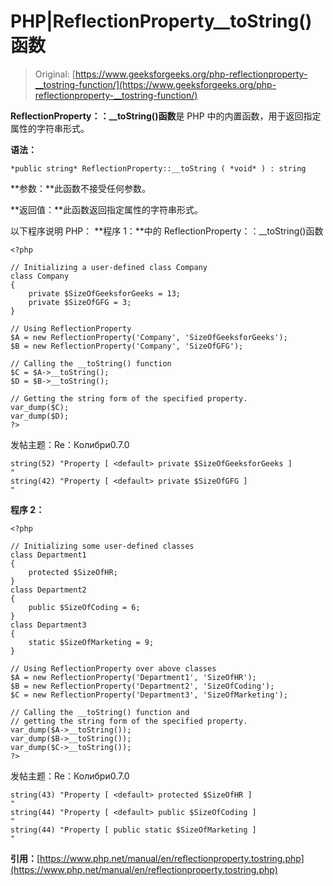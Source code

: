 # PHP|ReflectionProperty__toString()函数

> Original: [https://www.geeksforgeeks.org/php-reflectionproperty-__tostring-function/](https://www.geeksforgeeks.org/php-reflectionproperty-__tostring-function/)

**ReflectionProperty：：__toString()函数**是 PHP 中的内置函数，用于返回指定属性的字符串形式。

**语法：**

```
*public string* ReflectionProperty::__toString ( *void* ) : string
```

**参数：**此函数不接受任何参数。

**返回值：**此函数返回指定属性的字符串形式。

以下程序说明 PHP：
**程序 1：**中的 ReflectionProperty：：__toString()函数

```
<?php

// Initializing a user-defined class Company
class Company
{
    private $SizeOfGeeksforGeeks = 13;
    private $SizeOfGFG = 3;
}

// Using ReflectionProperty 
$A = new ReflectionProperty('Company', 'SizeOfGeeksforGeeks');
$B = new ReflectionProperty('Company', 'SizeOfGFG');

// Calling the __toString() function
$C = $A->__toString();
$D = $B->__toString();

// Getting the string form of the specified property.
var_dump($C);
var_dump($D);
?>
```

发帖主题：Re：Колибри0.7.0

```
string(52) "Property [ <default> private $SizeOfGeeksforGeeks ]
"
string(42) "Property [ <default> private $SizeOfGFG ]
"

```

**程序 2：**

```
<?php

// Initializing some user-defined classes
class Department1
{
    protected $SizeOfHR;
}
class Department2
{
    public $SizeOfCoding = 6;
}
class Department3
{
    static $SizeOfMarketing = 9;
}

// Using ReflectionProperty over above classes
$A = new ReflectionProperty('Department1', 'SizeOfHR');
$B = new ReflectionProperty('Department2', 'SizeOfCoding');
$C = new ReflectionProperty('Department3', 'SizeOfMarketing');

// Calling the __toString() function and
// getting the string form of the specified property.
var_dump($A->__toString());
var_dump($B->__toString());
var_dump($C->__toString());
?>
```

发帖主题：Re：Колибри0.7.0

```
string(43) "Property [ <default> protected $SizeOfHR ]
"
string(44) "Property [ <default> public $SizeOfCoding ]
"
string(44) "Property [ public static $SizeOfMarketing ]
"

```

**引用：**[https://www.php.net/manual/en/reflectionproperty.tostring.php](https://www.php.net/manual/en/reflectionproperty.tostring.php)
